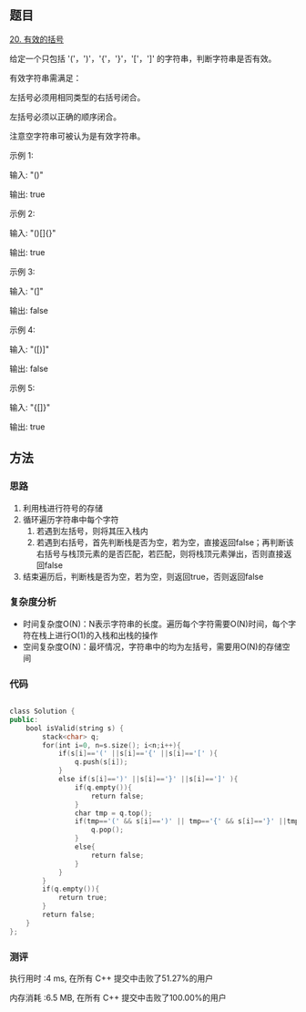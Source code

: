 ## 题目
[20. 有效的括号](https://leetcode-cn.com/problems/valid-parentheses/)

给定一个只包括 '('，')'，'{'，'}'，'['，']' 的字符串，判断字符串是否有效。

有效字符串需满足：

左括号必须用相同类型的右括号闭合。

左括号必须以正确的顺序闭合。

注意空字符串可被认为是有效字符串。


示例 1:

输入: "()"

输出: true

示例 2:

输入: "()[]{}"

输出: true

示例 3:

输入: "(]"

输出: false

示例 4:

输入: "([)]"

输出: false

示例 5:

输入: "{[]}"

输出: true

## 方法
### 思路
1. 利用栈进行符号的存储
2. 循环遍历字符串中每个字符
    1. 若遇到左括号，则将其压入栈内
    2. 若遇到右括号，首先判断栈是否为空，若为空，直接返回false；再判断该右括号与栈顶元素的是否匹配，若匹配，则将栈顶元素弹出，否则直接返回false
3. 结束遍历后，判断栈是否为空，若为空，则返回true，否则返回false

### 复杂度分析
- 时间复杂度O(N)：N表示字符串的长度。遍历每个字符需要O(N)时间，每个字符在栈上进行O(1)的入栈和出栈的操作
- 空间复杂度O(N)：最坏情况，字符串中的均为左括号，需要用O(N)的存储空间
### 代码
```cpp

class Solution {
public:
    bool isValid(string s) {
        stack<char> q;
        for(int i=0, n=s.size(); i<n;i++){
            if(s[i]=='(' ||s[i]=='{' ||s[i]=='[' ){
                q.push(s[i]);
            }
            else if(s[i]==')' ||s[i]=='}' ||s[i]==']' ){
                if(q.empty()){
                    return false;
                }
                char tmp = q.top();
                if(tmp=='(' && s[i]==')' || tmp=='{' && s[i]=='}' ||tmp=='[' && s[i]==']'){
                    q.pop();
                }
                else{
                    return false;
                }
            }
        }
        if(q.empty()){
            return true;
        }
        return false;
    }
};


```
### 测评
执行用时 :4 ms, 在所有 C++ 提交中击败了51.27%的用户

内存消耗 :6.5 MB, 在所有 C++ 提交中击败了100.00%的用户

